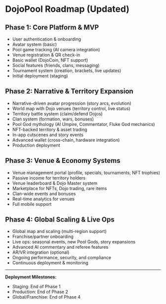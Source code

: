 # DojoPool Roadmap (Updated)

## Phase 1: Core Platform & MVP
- User authentication & onboarding
- Avatar system (basic)
- Pool game tracking (AI camera integration)
- Venue registration & QR check-in
- Basic wallet (DojoCoin, NFT support)
- Social features (friends, clans, messaging)
- Tournament system (creation, brackets, live updates)
- Initial deployment (staging)

## Phase 2: Narrative & Territory Expansion
- Narrative-driven avatar progression (story arcs, evolution)
- World map with Dojo venues (territory control, live status)
- Territory battle system (claim/defend Dojos)
- Clan system (formation, wars, bonuses)
- Pool God mythology (AI Umpire, Commentator, Fluke God mechanics)
- NFT-backed territory & asset trading
- In-app cutscenes and story events
- Advanced wallet (cross-chain, hardware integration)
- Production deployment

## Phase 3: Venue & Economy Systems
- Venue management portal (profile, specials, tournaments, NFT trophies)
- Passive income for territory holders
- Venue leaderboard & Dojo Master system
- Marketplace for NFTs, Dojo trading, rare items
- Clan-wide events and bonuses
- Real-time analytics for venues
- Full mobile support

## Phase 4: Global Scaling & Live Ops
- Global map and scaling (multi-region support)
- Franchise/partner onboarding
- Live ops: seasonal events, new Pool Gods, story expansions
- Advanced AI commentary and referee features
- AR/VR integration (optional)
- Ongoing performance, security, and compliance
- Continuous deployment & monitoring

---

**Deployment Milestones:**
- Staging: End of Phase 1
- Production: End of Phase 2
- Global/Franchise: End of Phase 4 